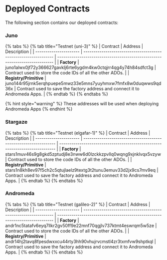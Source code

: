 # Deployed Contracts

The following section contains our deployed contracts:

### Juno

{% tabs %}
{% tab title="Testnet (uni-3)" %}
| Contract               | Address                                                         | Description                                                                  |
| ---------------------- | --------------------------------------------------------------- | ---------------------------------------------------------------------------- |
| **Factory**            | juno1alwx0jf72y366627gavklj6rte6ygdm4kw0ctqjrr4qg4y74h84sdfct3g | Contract used to store the code IDs of all the other ADOs.                   |
| **Registry/Primitive** | juno144r95jrnk5erqhpuepe5mwz33e5mns7yuyhmxw7fmfx8w0duqwws9qd36x | Contract used to save the factory address and connect it to Andromeda Apps.  |
{% endtab %}
{% endtabs %}

{% hint style="warning" %}
These addresses will be used when deploying Andromeda Apps
{% endhint %}

### Stargaze

{% tabs %}
{% tab title="Testnet (elgafar-1)" %}
| Contract               | Address                                                          | Description                                                                  |
| ---------------------- | ---------------------------------------------------------------- | ---------------------------------------------------------------------------- |
| **Factory**            | stars1muv46s9g8gkd5zptudj8e3nww6d0lzckkzpvllq0wqng9xjnklvqx5vzyw | Contract used to store the code IDs of all the other ADOs.                   |
| **Registry/Primitive** | stars1n8kh8ev97f5ch2c5qtujlaelz9textg3t2tunu3emuv33d2jx9cs7mv9eq | Contract used to save the factory address and connect it to Andromeda Apps.  |
{% endtab %}
{% endtabs %}

### Andromeda

{% tabs %}
{% tab title="Testnet (galileo-2)" %}
| Contract               | Address                                                         | Description                                                                  |
| ---------------------- | --------------------------------------------------------------- | ---------------------------------------------------------------------------- |
| **Factory**            | andr1nc5tatafv6eyq7llkr2gv50ff9e22mnf70qgjlv737ktmt4eswrqm5w5ze | Contract used to store the code IDs of all the other ADOs.                   |
| **Registry/Primitive** | andr14hj2tavq8fpesdwxxcu44rty3hh90vhujrvcmstl4zr3txmfvw9shptkql | Contract used to save the factory address and connect it to Andromeda Apps.  |
{% endtab %}
{% endtabs %}
